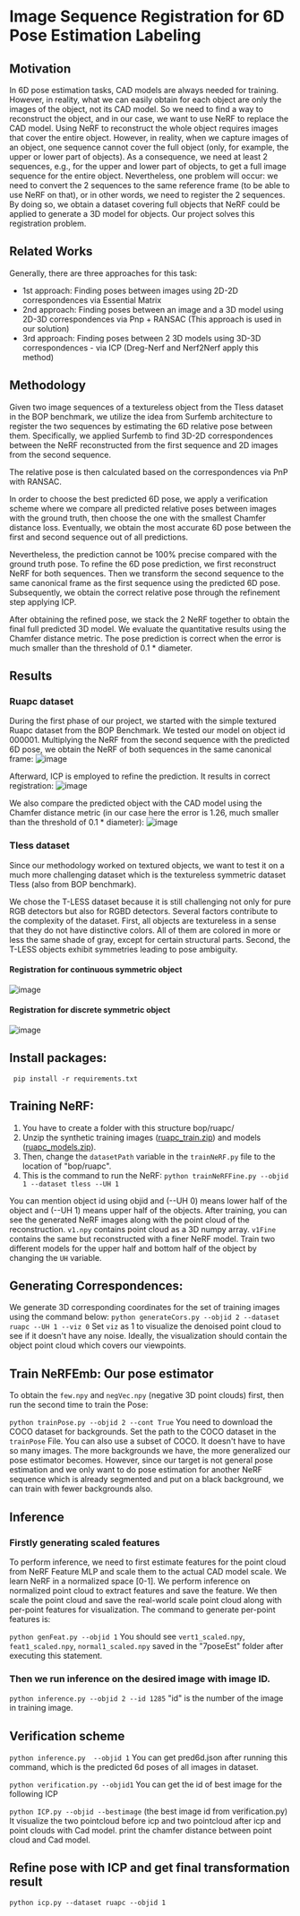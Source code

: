 # Image Sequence Registration for 6D Pose Estimation Labeling

## Motivation
In 6D pose estimation tasks, CAD models are always needed for training. However, in reality, what we can easily obtain for each object are only the images of the object, not its CAD model. So we need to find a way to reconstruct the object, and in our case, we want to use NeRF to replace the CAD model. Using NeRF to reconstruct the whole object requires images that cover the entire object. However, in reality, when we capture images of an object, one sequence cannot cover the full object (only, for example, the upper or lower part of objects). As a consequence, we need at least 2 sequences, e.g., for the upper and lower part of objects, to get a full image sequence for the entire object. Nevertheless, one problem will occur: we need to convert the 2 sequences to the same reference frame (to be able to use NeRF on that), or in other words, we need to register the 2 sequences. By doing so, we obtain a dataset covering full objects that NeRF could be applied to generate a 3D model for objects. Our project solves this registration problem.

## Related Works
Generally, there are three approaches for this task:
- 1st approach: Finding poses between images using 2D-2D correspondences via Essential Matrix
- 2nd approach: Finding poses between an image and a 3D model using 2D-3D correspondences via Pnp + RANSAC (This approach is used in our solution)
- 3rd approach: Finding poses between 2 3D models using 3D-3D correspondences - via ICP (Dreg-Nerf and Nerf2Nerf apply this method)

## Methodology
Given two image sequences of a textureless object from the Tless dataset in the BOP benchmark, we utilize the idea from Surfemb architecture to register the two sequences by estimating the 6D relative pose between them. Specifically, we applied Surfemb to find 3D-2D correspondences between the NeRF reconstructed from the first sequence and 2D images from the second sequence.

The relative pose is then calculated based on the correspondences via PnP with RANSAC.

In order to choose the best predicted 6D pose, we apply a verification scheme where we compare all predicted relative poses between images with the ground truth, then choose the one with the smallest Chamfer distance loss. Eventually, we obtain the most accurate 6D pose between the first and second sequence out of all predictions.

Nevertheless, the prediction cannot be 100% precise compared with the ground truth pose. To refine the 6D pose prediction, we first reconstruct NeRF for both sequences. Then we transform the second sequence to the same canonical frame as the first sequence using the predicted 6D pose. Subsequently, we obtain the correct relative pose through the refinement step applying ICP.

After obtaining the refined pose, we stack the 2 NeRF together to obtain the final full predicted 3D model. We evaluate the quantitative results using the Chamfer distance metric. The pose prediction is correct when the error is much smaller than the threshold of 0.1 * diameter.

## Results

### Ruapc dataset

During the first phase of our project, we started with the simple textured Ruapc dataset from the BOP Benchmark. We tested our model on object id 000001. Multiplying the NeRF from the second sequence with the predicted 6D pose, we obtain the NeRF of both sequences in the same canonical frame:
![image](https://github.com/Kudo510/ImageSequenceRegistrationfor6DPoseEstimationLabeling/assets/68633914/ada8e112-6bd2-43e7-85f9-007fd3681569)

Afterward, ICP is employed to refine the prediction. It results in correct registration:
![image](https://github.com/Kudo510/ImageSequenceRegistrationfor6DPoseEstimationLabeling/assets/68633914/c58c12c7-b26a-482b-8690-8913259d8286)

We also compare the predicted object with the CAD model using the Chamfer distance metric (in our case here the error is 1.26, much smaller than the threshold of 0.1 * diameter):
![image](https://github.com/Kudo510/ImageSequenceRegistrationfor6DPoseEstimationLabeling/assets/68633914/0dff6c47-a77f-4850-9546-ed41fe0aa084)

### Tless dataset

Since our methodology worked on textured objects, we want to test it on a much more challenging dataset which is the textureless symmetric dataset Tless (also from BOP benchmark).

We chose the T-LESS dataset because it is still challenging not only for pure RGB detectors but also for RGBD detectors. Several factors contribute to the complexity of the dataset. First, all objects are textureless in a sense that they do not have distinctive colors. All of them are colored in more or less the same shade of gray, except for certain structural parts. Second, the T-LESS objects exhibit symmetries leading to pose ambiguity.

#### Registration for continuous symmetric object
![image](https://github.com/Kudo510/ImageSequenceRegistrationfor6DPoseEstimationLabeling/assets/68633914/36e1fc8e-b774-4097-b22d-dc188f6c7889)

#### Registration for discrete symmetric object
![image](https://github.com/Kudo510/ImageSequenceRegistrationfor6DPoseEstimationLabeling/assets/68633914/efd7dd8b-bce3-4f0a-81b3-c719dc943441)

## Install packages:
``` pip install -r requirements.txt```

## Training NeRF:
1. You have to create a folder with this structure bop/ruapc/
2. Unzip the synthetic training images ([ruapc_train.zip](https://bop.felk.cvut.cz/media/data/bop_datasets/ruapc_train.zip)) and models ([ruapc_models.zip](https://bop.felk.cvut.cz/media/data/bop_datasets/ruapc_models.zip)).
3. Then, change the `datasetPath` variable in the `trainNeRF.py` file to the location of "bop/ruapc".
4. This is the command to run the NeRF: 
``` python trainNeRFFine.py --objid 1 --dataset tless --UH 1 ```

You can mention object id using objid and (--UH 0) means lower half of the object and (--UH 1) means upper half of the objects. After training, you can see the generated NeRF images along with the point cloud of the reconstruction. `v1.npy` contains point cloud as a 3D numpy array. `v1Fine` contains the same but reconstructed with a finer NeRF model. Train two different models for the upper half and bottom half of the object by changing the `UH` variable.

## Generating Correspondences:
We generate 3D corresponding coordinates for the set of training images using the command below:
``` python generateCors.py --objid 2 --dataset ruapc --UH 1 --viz 0 ```
Set `viz` as 1 to visualize the denoised point cloud to see if it doesn't have any noise. Ideally, the visualization should contain the object point cloud which covers our viewpoints.

## Train NeRFEmb: Our pose estimator
To obtain the `few.npy` and `negVec.npy` (negative 3D point clouds) first, then run the second time to train the Pose:

``` python trainPose.py --objid 2 --cont True ```
You need to download the COCO dataset for backgrounds. Set the path to the COCO dataset in the `trainPose` File. You can also use a subset of COCO. It doesn't have to have so many images. The more backgrounds we have, the more generalized our pose estimator becomes. However, since our target is not general pose estimation and we only want to do pose estimation for another NeRF sequence which is already segmented and put on a black background, we can train with fewer backgrounds also.

## Inference
### Firstly generating scaled features
To perform inference, we need to first estimate features for the point cloud from NeRF Feature MLP and scale them to the actual CAD model scale. We learn NeRF in a normalized space [0-1]. We perform inference on normalized point cloud to extract features and save the feature. We then scale the point cloud and save the real-world scale point cloud along with per-point features for visualization. The command to generate per-point features is:

``` python genFeat.py --objid 1 ```
You should see `vert1_scaled.npy`, `feat1_scaled.npy`, `normal1_scaled.npy` saved in the "7poseEst" folder after executing this statement.

### Then we run inference on the desired image with image ID.

``` python inference.py --objid 2 --id 1285 ```
"id" is the number of the image in training image.

## Verification scheme
``` python inference.py  --objid 1 ```
You can get pred6d.json after running this command, which is the predicted 6d poses of all images in dataset.

``` python verification.py --objid1 ```
You can get the id of best image for the following ICP

``` python ICP.py --objid --bestimage ``` (the best image id from verification.py)
It visualize the two pointcloud before icp and two pointcloud after icp and point clouds with Cad model. print the chamfer distance between point cloud and Cad model.

## Refine pose with ICP and get final transformation result
``` python icp.py --dataset ruapc --objid 1  ```


